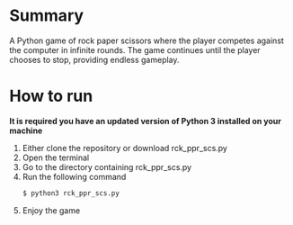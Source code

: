 # Summary
A Python game of rock paper scissors where the player competes against the computer in infinite rounds. The game continues until the player chooses to stop, providing endless gameplay.

# How to run
<p><b>It is required you have an updated version of Python 3 installed on your machine</b></p>
<ol>
  <li>Either clone the repository or download rck_ppr_scs.py</li>
  <li>Open the terminal</li>
  <li>Go to the directory containing rck_ppr_scs.py</li>
  <li>Run the following command
    
  ```bash
$ python3 rck_ppr_scs.py
```
  </li>
  <li>Enjoy the game</li>
</ol>

